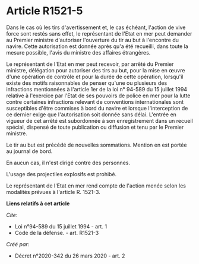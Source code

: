 # Article R1521-5

Dans le cas où les tirs d'avertissement et, le cas échéant, l'action de vive force sont restés sans effet, le représentant de
l'Etat en mer peut demander au Premier ministre d'autoriser l'ouverture du tir au but à l'encontre du navire. Cette
autorisation est donnée après qu'a été recueilli, dans toute la mesure possible, l'avis du ministre des affaires étrangères.

Le représentant de l'Etat en mer peut recevoir, par arrêté du Premier ministre, délégation pour autoriser des tirs au but,
pour la mise en œuvre d'une opération de contrôle et pour la durée de cette opération, lorsqu'il existe des motifs
raisonnables de penser qu'une ou plusieurs des infractions mentionnées à l'article 1er de la loi n° 94-589 du 15 juillet 1994
relative à l'exercice par l'Etat de ses pouvoirs de police en mer pour la lutte contre certaines infractions relevant de
conventions internationales sont susceptibles d'être commises à bord du navire et lorsque l'interception de ce dernier exige
que l'autorisation soit donnée sans délai. L'entrée en vigueur de cet arrêté est subordonnée à son enregistrement dans un
recueil spécial, dispensé de toute publication ou diffusion et tenu par le Premier ministre.

Le tir au but est précédé de nouvelles sommations. Mention en est portée au journal de bord.

En aucun cas, il n'est dirigé contre des personnes.

L'usage des projectiles explosifs est prohibé.

Le représentant de l'Etat en mer rend compte de l'action menée selon les modalités prévues à l'article R. 1521-3.

**Liens relatifs à cet article**

_Cite_:

  - Loi n°94-589 du 15 juillet 1994 - art. 1
  - Code de la défense. - art. R1521-3

_Créé par_:

  - Décret n°2020-342 du 26 mars 2020 - art. 2
